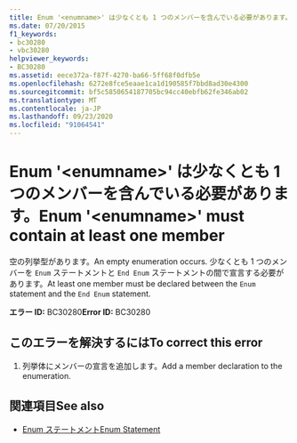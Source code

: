 ```yaml
---
title: Enum '<enumname>' は少なくとも 1 つのメンバーを含んでいる必要があります。
ms.date: 07/20/2015
f1_keywords:
- bc30280
- vbc30280
helpviewer_keywords:
- BC30280
ms.assetid: eece372a-f87f-4270-ba66-5ff68f0dfb5e
ms.openlocfilehash: 6272e8fce5eaae1ca1d190585f7bbd8ad30e4300
ms.sourcegitcommit: bf5c5850654187705bc94cc40ebfb62fe346ab02
ms.translationtype: MT
ms.contentlocale: ja-JP
ms.lasthandoff: 09/23/2020
ms.locfileid: "91064541"
---
```

# <a name="enum-enumname-must-contain-at-least-one-member"></a><span data-ttu-id="b1e04-102">Enum '\<enumname>' は少なくとも 1 つのメンバーを含んでいる必要があります。</span><span class="sxs-lookup"><span data-stu-id="b1e04-102">Enum '\<enumname>' must contain at least one member</span></span>

<span data-ttu-id="b1e04-103">空の列挙型があります。</span><span class="sxs-lookup"><span data-stu-id="b1e04-103">An empty enumeration occurs.</span></span> <span data-ttu-id="b1e04-104">少なくとも 1 つのメンバーを `Enum` ステートメントと `End Enum` ステートメントの間で宣言する必要があります。</span><span class="sxs-lookup"><span data-stu-id="b1e04-104">At least one member must be declared between the `Enum` statement and the `End Enum` statement.</span></span>  
  
 <span data-ttu-id="b1e04-105">**エラー ID:** BC30280</span><span class="sxs-lookup"><span data-stu-id="b1e04-105">**Error ID:** BC30280</span></span>  
  
## <a name="to-correct-this-error"></a><span data-ttu-id="b1e04-106">このエラーを解決するには</span><span class="sxs-lookup"><span data-stu-id="b1e04-106">To correct this error</span></span>  
  
1. <span data-ttu-id="b1e04-107">列挙体にメンバーの宣言を追加します。</span><span class="sxs-lookup"><span data-stu-id="b1e04-107">Add a member declaration to the enumeration.</span></span>  
  
## <a name="see-also"></a><span data-ttu-id="b1e04-108">関連項目</span><span class="sxs-lookup"><span data-stu-id="b1e04-108">See also</span></span>

- [<span data-ttu-id="b1e04-109">Enum ステートメント</span><span class="sxs-lookup"><span data-stu-id="b1e04-109">Enum Statement</span></span>](../language-reference/statements/enum-statement.md)
